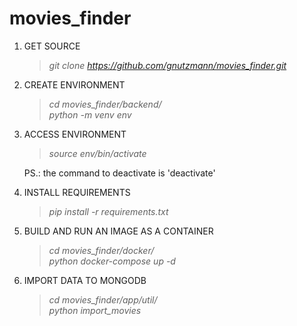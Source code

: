# movies_finder

1. GET SOURCE
    > _git clone https://github.com/gnutzmann/movies_finder.git_

2. CREATE ENVIRONMENT
    > _cd movies_finder/backend/_    
    > _python -m venv env_

3. ACCESS ENVIRONMENT
    > _source env/bin/activate_
    
    PS.: the command to deactivate is 'deactivate'

4. INSTALL REQUIREMENTS
    > _pip install -r requirements.txt_

5. BUILD AND RUN AN IMAGE AS A CONTAINER

    > _cd movies_finder/docker/_    
    >_python docker-compose up -d_

6. IMPORT DATA TO MONGODB
    > _cd movies_finder/app/util/_    
    > _python import_movies_